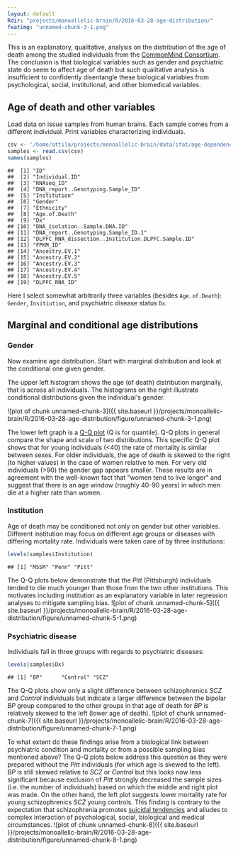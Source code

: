 ```yaml
---
layout: default
Rdir: "projects/monoallelic-brain/R/2016-03-28-age-distribution/"
featimg: "unnamed-chunk-3-1.png"
---
```


This is an explanatory, qualitative, analysis on the distribution of the age of death among the studied individuals  from the [CommonMind Consortium](http://commonmind.org/WP/).  The conclusion is that biological variables such as gender and psychiatric state do seem to affect age of death but such qualitative analysis is insufficient to confidently disentangle these biological variables from psychological, social, institutional, and other biomedical variables.

## Age of death and other variables

Load data on issue samples from human brains.  Each sample comes from a different individual.  Print variables characterizing individuals.

```r
csv <- '/home/attila/projects/monoallelic-brain/data/ifat/age-dependence/samples.csv'
samples <- read.csv(csv)
names(samples)
```

```
##  [1] "ID"                                               
##  [2] "Individual.ID"                                    
##  [3] "RNAseq_ID"                                        
##  [4] "DNA_report..Genotyping.Sample_ID"                 
##  [5] "Institution"                                      
##  [6] "Gender"                                           
##  [7] "Ethnicity"                                        
##  [8] "Age.of.Death"                                     
##  [9] "Dx"                                               
## [10] "DNA_isolation..Sample.DNA.ID"                     
## [11] "DNA_report..Genotyping.Sample_ID.1"               
## [12] "DLPFC_RNA_dissection..Institution.DLPFC.Sample.ID"
## [13] "FPKM_ID"                                          
## [14] "Ancestry.EV.1"                                    
## [15] "Ancestry.EV.2"                                    
## [16] "Ancestry.EV.3"                                    
## [17] "Ancestry.EV.4"                                    
## [18] "Ancestry.EV.5"                                    
## [19] "DLPFC_RNA_ID"
```
Here I select somewhat arbitrarily three variables (besides `Age.of.Death`): `Gender`, `Insitiution`, and psychiatric disease status `Dx`.

## Marginal and conditional age distributions

### Gender

Now examine age distribution. Start with marginal distribution and look at the conditional one given gender.

The upper left histogram shows the age (of death) distribution marginally, that is across all individuals.  The histograms on the right illustrate conditional distributions given the individual's gender.

![plot of chunk unnamed-chunk-3]({{ site.baseurl }}/projects/monoallelic-brain/R/2016-03-28-age-distribution/figure/unnamed-chunk-3-1.png)

The lower left graph is a [Q-Q plot](https://en.wikipedia.org/wiki/Q%E2%80%93Q_plot) (Q is for quantile). Q-Q plots in general compare the shape and scale of two distributions.  This
 specific Q-Q plot shows that for young individuals (<40) the rate of mortality is similar between sexes.  For older individuals, the age of death is skewed to the right (to higher values) in the case of women relative to men.  For very old individuals (>90) the gender gap appears smaller.  These results are in agreement with the well-known fact that "women tend to live longer" and suggest that there is an age window (roughly 40-90 years) in which men die at a higher rate than women.

### Institution

Age of death may be conditioned not only on gender but other variables.  Different institution may focus on different age groups or diseases with differing mortality rate.  Individuals were taken care of by three institutions:

```r
levels(samples$Institution)
```

```
## [1] "MSSM" "Penn" "Pitt"
```

The Q-Q plots below demonstrate that the *Pitt* (Pittsburgh) individuals tended to die much younger than those from the two other institutions.  This motivates including institution as an explanatory variable in later regression analyses to mitigate sampling bias.
![plot of chunk unnamed-chunk-5]({{ site.baseurl }}/projects/monoallelic-brain/R/2016-03-28-age-distribution/figure/unnamed-chunk-5-1.png)

### Psychiatric disease

Individuals fall in three groups with regards to psychiatric diseases:

```r
levels(samples$Dx)
```

```
## [1] "BP"      "Control" "SCZ"
```

The Q-Q plots show only a slight difference between schizophrenics *SCZ* and *Control* individuals but indicate a larger difference between the bipolar *BP* group compared to the other groups in that age of death for *BP* is relatively skewed to the left (lower age of death).
![plot of chunk unnamed-chunk-7]({{ site.baseurl }}/projects/monoallelic-brain/R/2016-03-28-age-distribution/figure/unnamed-chunk-7-1.png)

To what extent do these findings arise from a biological link between psychiatric condition and mortality or from a possible sampling bias mentioned above?  The Q-Q plots below address this question as they were prepared without the *Pitt* individuals (for which age is skewed to the left).  *BP* is still skewed relative to *SCZ* or *Control* but this looks now less significant because exclusion of *Pitt* strongly decreased the sample sizes (i.e. the number of individuals) based on which the middle and right plot was made.  On the other hand, the left plot suggests lower mortality rate for young schizophrenics *SCZ* young controls.  This finding is contrary to the expectation that schizophrenia promotes [suicidal tendencies](https://en.wikipedia.org/wiki/Suicidal_Tendencies) and alludes to complex interaction of psychological, social, biological and medical circumstances.
![plot of chunk unnamed-chunk-8]({{ site.baseurl }}/projects/monoallelic-brain/R/2016-03-28-age-distribution/figure/unnamed-chunk-8-1.png)
<!-- MathJax scripts -->
<script type="text/javascript" src="https://cdn.mathjax.org/mathjax/latest/MathJax.js?config=TeX-AMS-MML_HTMLorMML"></script>
